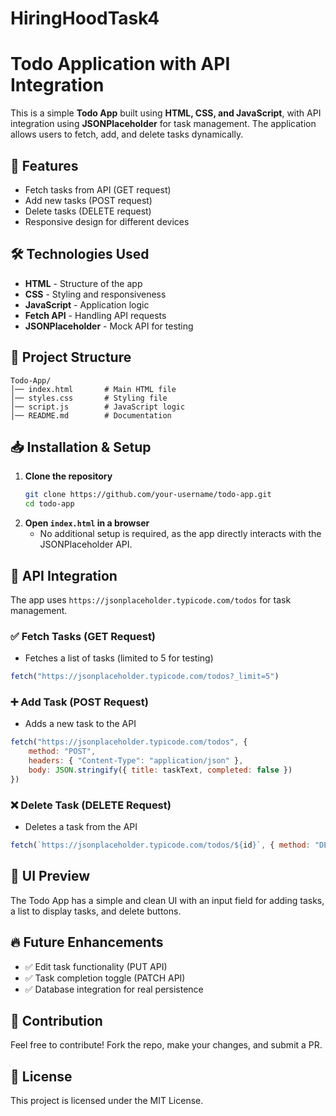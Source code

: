 # HiringHoodTask4
# Todo Application with API Integration

This is a simple **Todo App** built using **HTML, CSS, and JavaScript**, with API integration using **JSONPlaceholder** for task management. The application allows users to fetch, add, and delete tasks dynamically.

## 🚀 Features
- Fetch tasks from API (GET request)
- Add new tasks (POST request)
- Delete tasks (DELETE request)
- Responsive design for different devices

## 🛠 Technologies Used
- **HTML** - Structure of the app
- **CSS** - Styling and responsiveness
- **JavaScript** - Application logic
- **Fetch API** - Handling API requests
- **JSONPlaceholder** - Mock API for testing

## 📂 Project Structure
```
Todo-App/
│── index.html       # Main HTML file
│── styles.css       # Styling file
│── script.js        # JavaScript logic
│── README.md        # Documentation
```

## 📥 Installation & Setup
1. **Clone the repository**
   ```bash
   git clone https://github.com/your-username/todo-app.git
   cd todo-app
   ```
2. **Open `index.html` in a browser**
   - No additional setup is required, as the app directly interacts with the JSONPlaceholder API.

## 🔧 API Integration
The app uses `https://jsonplaceholder.typicode.com/todos` for task management.

### ✅ Fetch Tasks (GET Request)
- Fetches a list of tasks (limited to 5 for testing)
```js
fetch("https://jsonplaceholder.typicode.com/todos?_limit=5")
```

### ➕ Add Task (POST Request)
- Adds a new task to the API
```js
fetch("https://jsonplaceholder.typicode.com/todos", {
    method: "POST",
    headers: { "Content-Type": "application/json" },
    body: JSON.stringify({ title: taskText, completed: false })
})
```

### ❌ Delete Task (DELETE Request)
- Deletes a task from the API
```js
fetch(`https://jsonplaceholder.typicode.com/todos/${id}`, { method: "DELETE" })
```

## 🎨 UI Preview
The Todo App has a simple and clean UI with an input field for adding tasks, a list to display tasks, and delete buttons.

## 🔥 Future Enhancements
- ✅ Edit task functionality (PUT API)
- ✅ Task completion toggle (PATCH API)
- ✅ Database integration for real persistence

## 🤝 Contribution
Feel free to contribute! Fork the repo, make your changes, and submit a PR.

## 📜 License
This project is licensed under the MIT License.

